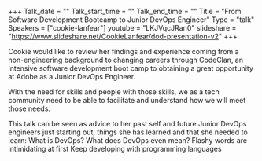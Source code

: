 +++
Talk_date = ""
Talk_start_time = ""
Talk_end_time = ""
Title = "From Software Development Bootcamp to Junior DevOps Engineer"
Type = "talk"
Speakers = ["cookie-lanfear"]
youtube = "LKJVqcJRan0"
slideshare = "https://www.slideshare.net/CookieLanfear/dod-presentation-v2"
+++

Cookie would like to review her findings and experience coming from a non-engineering background to changing careers through CodeClan, an intensive software development boot camp to obtaining a great opportunity at Adobe as a Junior DevOps Engineer.

With the need for skills and people with those skills, we as a tech community need to be able to facilitate and understand how we will meet those needs.

This talk can be seen as advice to her past self and future Junior DevOps engineers just starting out, things she has learned and that she needed to learn:
What is DevOps? What does DevOps even mean? 
Flashy words are intimidating at first
Keep developing with programming languages 

